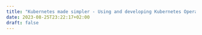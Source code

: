 ```yaml
---
title: "Kubernetes made simpler - Using and developing Kubernetes Operators"
date: 2023-08-25T23:22:17+02:00
draft: false
---
```


